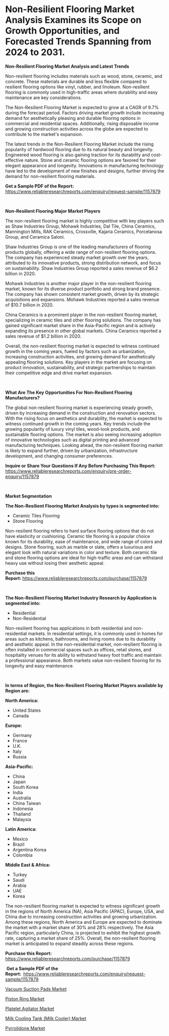 <p><h1>Non-Resilient Flooring Market Analysis Examines its Scope on Growth Opportunities, and Forecasted Trends Spanning from 2024 to 2031.</h1></p><p><strong>Non-Resilient Flooring Market Analysis and Latest Trends</strong></p>
<p><p>Non-resilient flooring includes materials such as wood, stone, ceramic, and concrete. These materials are durable and less flexible compared to resilient flooring options like vinyl, rubber, and linoleum. Non-resilient flooring is commonly used in high-traffic areas where durability and easy maintenance are key considerations.</p><p>The Non-Resilient Flooring Market is expected to grow at a CAGR of 9.7% during the forecast period. Factors driving market growth include increasing demand for aesthetically pleasing and durable flooring options in commercial and residential spaces. Additionally, rising disposable income and growing construction activities across the globe are expected to contribute to the market's expansion.</p><p>The latest trends in the Non-Resilient Flooring Market include the rising popularity of hardwood flooring due to its natural beauty and longevity. Engineered wood flooring is also gaining traction for its durability and cost-effective nature. Stone and ceramic flooring options are favored for their elegant appearance and longevity. Innovations in manufacturing technology have led to the development of new finishes and designs, further driving the demand for non-resilient flooring materials.</p></p>
<p><strong>Get a Sample PDF of the Report:&nbsp;</strong> <a href="https://www.reliableresearchreports.com/enquiry/request-sample/1157879">https://www.reliableresearchreports.com/enquiry/request-sample/1157879</a></p>
<p>&nbsp;</p>
<p><strong>Non-Resilient Flooring Major Market Players</strong></p>
<p><p>The non-resilient flooring market is highly competitive with key players such as Shaw Industries Group, Mohawk Industries, Dal Tile, China Ceramics, Mannington Mills, RAK Ceramics, Crossville, Kajaria Ceramics, Porcelanosa Group, and Ceramica Saloni.</p><p>Shaw Industries Group is one of the leading manufacturers of flooring products globally, offering a wide range of non-resilient flooring options. The company has experienced steady market growth over the years, attributed to its innovative products, strong distribution network, and focus on sustainability. Shaw Industries Group reported a sales revenue of $6.2 billion in 2020.</p><p>Mohawk Industries is another major player in the non-resilient flooring market, known for its diverse product portfolio and strong brand presence. The company has shown consistent market growth, driven by its strategic acquisitions and expansions. Mohawk Industries reported a sales revenue of $10.7 billion in 2020.</p><p>China Ceramics is a prominent player in the non-resilient flooring market, specializing in ceramic tiles and other flooring solutions. The company has gained significant market share in the Asia-Pacific region and is actively expanding its presence in other global markets. China Ceramics reported a sales revenue of $1.2 billion in 2020.</p><p>Overall, the non-resilient flooring market is expected to witness continued growth in the coming years, fueled by factors such as urbanization, increasing construction activities, and growing demand for aesthetically appealing flooring solutions. Key players in the market are focusing on product innovation, sustainability, and strategic partnerships to maintain their competitive edge and drive market expansion.</p></p>
<p>&nbsp;</p>
<p><strong>What Are The Key Opportunities For Non-Resilient Flooring Manufacturers?</strong></p>
<p><p>The global non-resilient flooring market is experiencing steady growth, driven by increasing demand in the construction and renovation sectors. With the rising focus on aesthetics and durability, the market is expected to witness continued growth in the coming years. Key trends include the growing popularity of luxury vinyl tiles, wood-look products, and sustainable flooring options. The market is also seeing increasing adoption of innovative technologies such as digital printing and advanced manufacturing techniques. Looking ahead, the non-resilient flooring market is likely to expand further, driven by urbanization, infrastructure development, and changing consumer preferences.</p></p>
<p><strong>Inquire or Share Your Questions If Any Before Purchasing This Report:</strong> <a href="https://www.reliableresearchreports.com/enquiry/pre-order-enquiry/1157879">https://www.reliableresearchreports.com/enquiry/pre-order-enquiry/1157879</a></p>
<p>&nbsp;</p>
<p><strong>Market Segmentation</strong></p>
<p><strong>The Non-Resilient Flooring Market Analysis by types is segmented into:</strong></p>
<p><ul><li>Ceramic Tiles Flooring</li><li>Stone Flooring</li></ul></p>
<p><p>Non-resilient flooring refers to hard surface flooring options that do not have elasticity or cushioning. Ceramic tile flooring is a popular choice known for its durability, ease of maintenance, and wide range of colors and designs. Stone flooring, such as marble or slate, offers a luxurious and elegant look with natural variations in color and texture. Both ceramic tile and stone flooring options are ideal for high-traffic areas and can withstand heavy use without losing their aesthetic appeal.</p></p>
<p><strong>Purchase this Report:&nbsp;</strong><a href="https://www.reliableresearchreports.com/purchase/1157879">https://www.reliableresearchreports.com/purchase/1157879</a></p>
<p>&nbsp;</p>
<p><strong>The Non-Resilient Flooring Market Industry Research by Application is segmented into:</strong></p>
<p><ul><li>Residential</li><li>Non-Residential</li></ul></p>
<p><p>Non-resilient flooring has applications in both residential and non-residential markets. In residential settings, it is commonly used in homes for areas such as kitchens, bathrooms, and living rooms due to its durability and aesthetic appeal. In the non-residential market, non-resilient flooring is often installed in commercial spaces such as offices, retail stores, and hospitality venues for its ability to withstand heavy foot traffic and maintain a professional appearance. Both markets value non-resilient flooring for its longevity and easy maintenance.</p></p>
<p>&nbsp;</p>
<p><strong>In terms of Region, the Non-Resilient Flooring Market Players available by Region are:</strong></p>
<p>
    <p> <strong> North America: </strong>
        <ul>
            <li>United States</li>
            <li>Canada</li>
        </ul>
        </p> 
    <p> <strong> Europe: </strong>
        <ul>
            <li>Germany</li>
            <li>France</li>
            <li>U.K.</li>
            <li>Italy</li>
            <li>Russia</li>
        </ul>
        </p> 
    <p> <strong> Asia-Pacific: </strong>
        <ul>
            <li>China</li>
            <li>Japan</li>
            <li>South Korea</li>
            <li>India</li>
            <li>Australia</li>
            <li>China Taiwan</li>
            <li>Indonesia</li>
            <li>Thailand</li>
            <li>Malaysia</li>
        </ul>
        </p> 
    <p> <strong> Latin America: </strong>
        <ul>
            <li>Mexico</li>
            <li>Brazil</li>
            <li>Argentina Korea</li>
            <li>Colombia</li>
        </ul>
        </p> 
    <p> <strong> Middle East & Africa: </strong>
        <ul>
            <li>Turkey</li>
            <li>Saudi</li>
            <li>Arabia</li>
            <li>UAE</li>
            <li>Korea</li>
        </ul>
    </p>
    </p>
<p><p>The non-resilient flooring market is expected to witness significant growth in the regions of North America (NA), Asia Pacific (APAC), Europe, USA, and China due to increasing construction activities and growing urbanization. Among these regions, North America and Europe are expected to dominate the market with a market share of 30% and 28% respectively. The Asia Pacific region, particularly China, is projected to exhibit the highest growth rate, capturing a market share of 25%. Overall, the non-resilient flooring market is anticipated to expand steadily across these regions.</p></p>
<p><strong>Purchase this Report: </strong><a href="https://www.reliableresearchreports.com/purchase/1157879">https://www.reliableresearchreports.com/purchase/1157879</a></p>
<p>&nbsp;<strong>Get a Sample PDF of the Report:&nbsp;&nbsp;</strong><a href="https://www.reliableresearchreports.com/enquiry/request-sample/1157879">https://www.reliableresearchreports.com/enquiry/request-sample/1157879</a></p>
<p><strong></strong></p>
<p><p><a href="https://medium.com/@isidrowolff1966/vacuum-suction-pads-nbsp-market-focuses-on-market-share-size-and-projected-forecast-till-2031-bdc79a575d22">Vacuum Suction Pads Market</a></p><p><a href="https://medium.com/@isidrowolff1966/piston-ring-market-furnishes-information-on-market-share-market-trends-and-market-growth-d2055c94f447">Piston Ring Market</a></p><p><a href="https://github.com/BryceTownsendr/Market-Research-Report-List-3/blob/main/platelet-agitator-market.md">Platelet Agitator Market</a></p><p><a href="https://issuu.com/reportprime-2/docs/milk-cooling-tank-milk-cooler-market-size-2030.ppt">Milk Cooling Tank (Milk Cooler) Market</a></p><p><a href="https://github.com/mahnoor2003/Market-Research-Report-List-3/blob/main/pyrrolidone-market.md">Pyrrolidone Market</a></p></p>